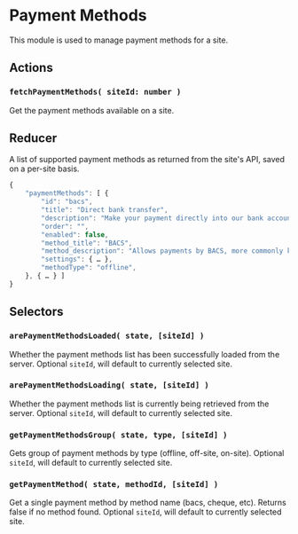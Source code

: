 # Payment Methods

This module is used to manage payment methods for a site.

## Actions

### `fetchPaymentMethods( siteId: number )`

Get the payment methods available on a site.

## Reducer

A list of supported payment methods as returned from the site's API, saved on a per-site basis.

```js
{
	"paymentMethods": [ {
		"id": "bacs",
		"title": "Direct bank transfer",
		"description": "Make your payment directly into our bank account. Please use your Order ID as the payment reference. Your order won't be shipped until the funds have cleared in our account.",
		"order": "",
		"enabled": false,
		"method_title": "BACS",
		"method_description": "Allows payments by BACS, more commonly known as direct bank/wire transfer.",
		"settings": { … },
		"methodType": "offline",
	}, { … } ]
}
```

## Selectors

### `arePaymentMethodsLoaded( state, [siteId] )`

Whether the payment methods list has been successfully loaded from the server. Optional `siteId`, will default to currently selected site.

### `arePaymentMethodsLoading( state, [siteId] )`

Whether the payment methods list is currently being retrieved from the server. Optional `siteId`, will default to currently selected site.

### `getPaymentMethodsGroup( state, type, [siteId] )`

Gets group of payment methods by type (offline, off-site, on-site). Optional `siteId`, will default to currently selected site.

### `getPaymentMethod( state, methodId, [siteId] )`

Get a single payment method by method name (bacs, cheque, etc). Returns false if no method found. Optional `siteId`, will default to currently selected site.
